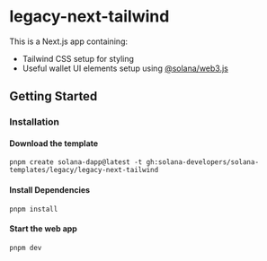 # legacy-next-tailwind

This is a Next.js app containing:

- Tailwind CSS setup for styling
- Useful wallet UI elements setup using [@solana/web3.js](https://www.npmjs.com/package/@solana/web3.js)

## Getting Started

### Installation

#### Download the template

```shell
pnpm create solana-dapp@latest -t gh:solana-developers/solana-templates/legacy/legacy-next-tailwind
```

#### Install Dependencies

```shell
pnpm install
```

#### Start the web app

```shell
pnpm dev
```
